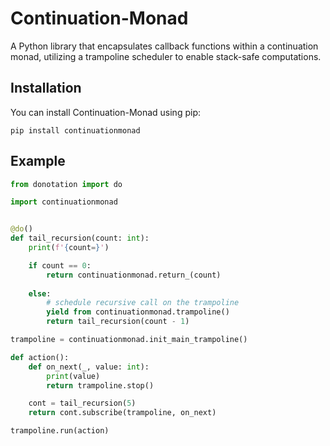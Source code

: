 # Continuation-Monad

A Python library that encapsulates callback functions within a continuation monad, utilizing a trampoline scheduler to enable stack-safe computations.


## Installation

You can install Continuation-Monad using pip:

```
pip install continuationmonad
```


## Example

``` python
from donotation import do

import continuationmonad


@do()
def tail_recursion(count: int):
    print(f'{count=}')

    if count == 0:
        return continuationmonad.return_(count)
    
    else:
        # schedule recursive call on the trampoline
        yield from continuationmonad.trampoline()
        return tail_recursion(count - 1)

trampoline = continuationmonad.init_main_trampoline()

def action():
    def on_next(_, value: int):
        print(value)
        return trampoline.stop()

    cont = tail_recursion(5)
    return cont.subscribe(trampoline, on_next)

trampoline.run(action)
```

